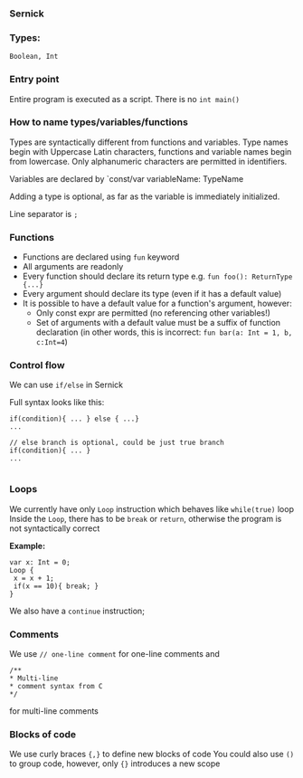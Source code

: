 ### Sernick

### Types:
`Boolean, Int`

### Entry point

Entire program is executed as a script. There is no `int main()`

### How to name types/variables/functions

Types are syntactically different from functions and variables. Type names begin with Uppercase Latin characters, functions and variable names begin from lowercase. Only alphanumeric characters are permitted in identifiers. 

Variables are declared by `const/var variableName: TypeName

Adding a type is optional, as far as the variable is immediately initialized.

Line separator is `;`


### Functions

* Functions are declared using `fun` keyword
* All arguments are readonly
* Every function should declare its return type e.g. `fun foo(): ReturnType {...}`
* Every argument should declare its type (even if it has a default value)
* It is possible to have a default value for a function's argument, however:
	* Only const expr are permitted (no referencing other variables!)
	* Set of arguments with a default value must be a suffix of function declaration (in other words, this is incorrect: `fun bar(a: Int = 1, b, c:Int=4`)


### Control flow
We can use `if/else` in Sernick

Full syntax looks like this:
```
if(condition){ ... } else { ...}
...

// else branch is optional, could be just true branch
if(condition){ ... }
...


```


### Loops
We currently have only `Loop` instruction which behaves like `while(true)` loop
Inside the `Loop`, there has to be `break` or `return`, otherwise the program is not syntactically correct

**Example:**
```
var x: Int = 0;
Loop {
 x = x + 1;
 if(x == 10){ break; }
}
```

We also have a `continue` instruction;

### Comments

We use `// one-line comment` for one-line comments and 
```
/**
* Multi-line
* comment syntax from C
*/
```
for multi-line comments


### Blocks of code
We use curly braces `{,}` to define new blocks of code
You could also use `()` to group code, however, only `{}` introduces a new scope
